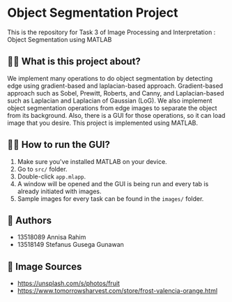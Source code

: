 # Object Segmentation Project
This is the repository for Task 3 of Image Processing and Interpretation : Object Segmentation using MATLAB

## 💁‍♂️ What is this project about?
We implement many operations to do object segmentation by detecting edge using gradient-based and laplacian-based approach. Gradient-based approach such as Sobel, Prewitt, Roberts, and Canny, and Laplacian-based such as Laplacian and Laplacian of Gaussian (LoG). We also implement object segmentation operations from edge images to separate the object from its background. Also, there is a GUI for those operations, so it can load image that you desire. This project is implemented using MATLAB.

## 🏃‍♂️ How to run the GUI?
1. Make sure you've installed MATLAB on your device.
2. Go to ```src/``` folder.
3. Double-click ```app.mlapp```.
4. A window will be opened and the GUI is being run and every tab is already initiated with images.
5. Sample images for every task can be found in the ```images/``` folder.

## 🌱 Authors
- 13518089 Annisa Rahim
- 13518149 Stefanus Gusega Gunawan

## 📸 Image Sources
- https://unsplash.com/s/photos/fruit
- https://www.tomorrowsharvest.com/store/frost-valencia-orange.html
